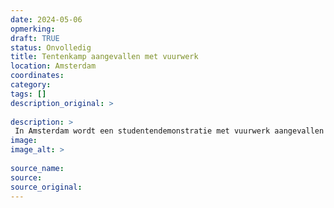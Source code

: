```yaml
---
date: 2024-05-06
opmerking: 
draft: TRUE
status: Onvolledig
title: Tentenkamp aangevallen met vuurwerk
location: Amsterdam
coordinates: 
category: 
tags: []
description_original: > 
 
description: > 
 In Amsterdam wordt een studentendemonstratie met vuurwerk aangevallen door personen met bivakmutsen
image: 
image_alt: > 
 
source_name: 
source: 
source_original: 
---
```

